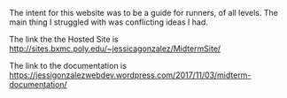 The intent for this website was to be a guide for runners, of all levels. The main thing I struggled with was conflicting ideas I had. 

The link the the Hosted Site is http://sites.bxmc.poly.edu/~jessicagonzalez/MidtermSite/

The link to the documentation is https://jessigonzalezwebdev.wordpress.com/2017/11/03/midterm-documentation/
